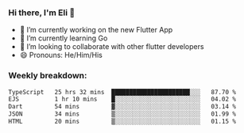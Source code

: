 ### Hi there, I'm Eli 👋
- 🔭 I’m currently working on the new Flutter App
- 🌱 I’m currently learning Go
- 🦄 I’m looking to collaborate with other flutter developers
- 😄 Pronouns: He/Him/His

### Weekly breakdown:
<!--START_SECTION:waka-->

```txt
TypeScript   25 hrs 32 mins  ██████████████████████░░░   87.70 %
EJS          1 hr 10 mins    █░░░░░░░░░░░░░░░░░░░░░░░░   04.02 %
Dart         54 mins         ▓░░░░░░░░░░░░░░░░░░░░░░░░   03.14 %
JSON         34 mins         ▒░░░░░░░░░░░░░░░░░░░░░░░░   01.99 %
HTML         20 mins         ▒░░░░░░░░░░░░░░░░░░░░░░░░   01.15 %
```

<!--END_SECTION:waka-->
